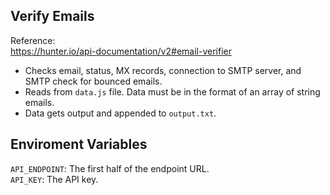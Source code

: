 ## Verify Emails

Reference:  
https://hunter.io/api-documentation/v2#email-verifier

- Checks email, status, MX records, connection to SMTP server, and SMTP check for bounced emails.
- Reads from `data.js` file. Data must be in the format of an array of string emails.
- Data gets output and appended to `output.txt`.

## Enviroment Variables

`API_ENDPOINT`: The first half of the endpoint URL.  
`API_KEY`: The API key.
